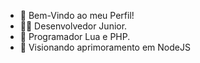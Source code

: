 - 🙌 Bem-Vindo ao meu Perfil!
- 👨‍💻 Desenvolvedor Junior.
- 💼 Programador Lua e PHP.
- 👀 Visionando aprimoramento em NodeJS
